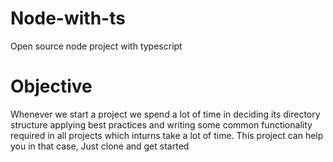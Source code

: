 # Node-with-ts
Open source node project with typescript

# Objective

Whenever we start a project we spend a lot of time in deciding its directory structure applying best practices and writing some common functionality required in all projects which inturns take a lot of time. This project can help you in that case, Just clone and get started 